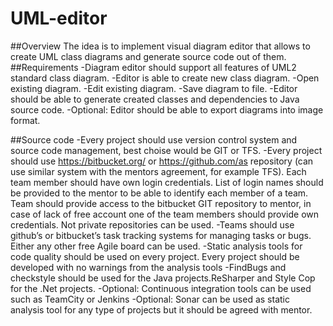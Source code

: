# UML-editor
##Overview
The idea is to implement visual diagram editor that allows to create UML class diagrams and generate source  code out of them.
##Requirements
-Diagram editor should support all features of UML2 standard class diagram.
-Editor is able to create new class diagram.
-Open existing diagram.
-Edit existing diagram.
-Save diagram to file.
-Editor should be able to generate created classes and dependencies to Java source code.
-Optional: Editor should be able to export diagrams into image format.


##Source code
-Every project should use version control system and source code management, best choise would be GIT or TFS.
-Every project should use https://bitbucket.org/ or https://github.com/as repository (can use similar system with the mentors 
agreement, for example TFS). Each team member should have own login credentials. List of login names should be provided to the 
mentor to be able to identify each member of a team. Team should provide access to the bitbucket GIT repository to mentor, in case of 
lack of free account one of the team members should provide own credentials. Not private repositories can be used. 
-Teams should use github’s or bitbucket’s task tracking systems for managing tasks or bugs. Either any other free Agile board can be used. 
-Static analysis tools for code quality should be used on every project. Every project should be developed with no warnings from the analysis tools
-FindBugs and checkstyle should be used for the Java projects.ReSharper and Style Cop for the .Net projects.
-Optional: Continuous integration tools can be used such as TeamCity or Jenkins
-Optional: Sonar can be used as static analysis tool for any type of projects but it should be agreed with mentor.